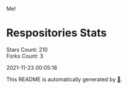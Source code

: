 Me!

# Respositories Stats
Stars Count: 210  
Forks Count: 3

2021-11-23 00:05:18  

This README is automatically generated by [🐰](https://github.com/rnitta/rnitta).

